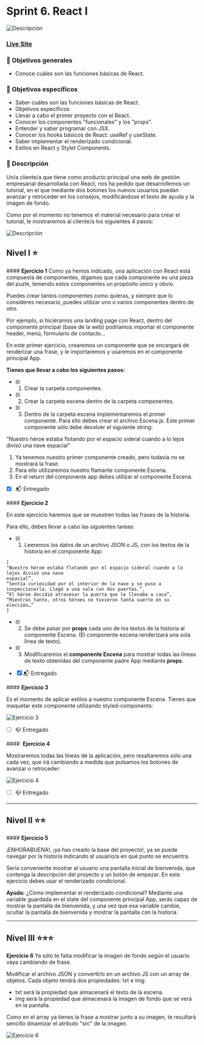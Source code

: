 # Sprint 6. React I

![Descripción](./src/assets/readme/screenshot.png)

### ****[Live Site]( https://react-sprint5.netlify.app/)****

### **🎯 Objetivos generales**

- Conoce cuáles son las funciones básicas de React.

### **🎯 Objetivos específicos**

- Saber cuáles son las funciones básicas de React.
- Objetivos específicos
- Llevar a cabo el primer proyecto con el React.
- Conocer los componentes "funcionales" y los "props".
- Entender y saber programar con JSX.
- Conocer los hooks básicos de React: useRef y useState.
- Saber implementar el renderizado condicional.
- Estilos en React y Stylet Components.

### **📌 Descripción**

Un/a cliente/a que tiene como producto principal una web de gestión empresarial desarrollada con React, nos ha pedido que desarrollemos un tutorial, en el que mediante dos botones los nuevos usuarios puedan avanzar y retroceder en los consejos, modificándose el texto de ayuda y la imagen de fondo.

Como por el momento no tenemos el material necesario para crear el tutorial, le mostraremos al cliente/a los siguientes 4 pasos:

![Descripción](./src/assets/images/1.jpg)

## ****Nivel I ⭐️****

#### **Ejercicio 1**
Como ya hemos indicado, una aplicación con React está compuesta de componentes, digamos que cada componente es una pieza del puzle, teniendo estos componentes un propósito único y obvio.

Puedes crear tantos componentes como quieras, y siempre que lo consideres necesario, puedes utilizar uno o varios componentes dentro de otro.

Por ejemplo, si hiciéramos una landing page con React, dentro del componente principal (base de la web) podríamos importar el componente header, menú, formulario de contacto…

En este primer ejercicio, crearemos un componente que se encargará de renderizar una frase, y le importaremos y usaremos en el componente principal App.

**Tienes que llevar a cabo los siguientes pasos:**

- [x] 1. Crear la carpeta componentes.
- [x] 2. Crear la carpeta escena dentro de la carpeta componentes.
- [x] 3. Dentro de la carpeta escena implementaremos el primer componente. Para ello debes crear el archivo Escena.js. Este primer componente sólo debe devolver el siguiente string:

“Nuestro héroe estaba flotando por el espacio sideral cuando a lo lejos divisó una nave espacial”

1. Ya tenemos nuestro primer componente creado, pero todavía no se mostrará la frase. 
2. Para ello utilizaremos nuestro flamante componente Escena. 
3. En el return del componente app debes utilizar el componente Escena.

 - [x] 📬 Entregado


#### **Ejercicio 2**

En este ejercicio haremos que se muestren todas las frases de la historia.

Para ello, debes llevar a cabo las siguientes tareas:

- [x] 1. Leeremos los datos de un archivo JSON o JS, con los textos de la historia en el componente App:

```
[
"Nuestro héroe estaba flotando por el espacio sideral cuando a lo lejos divisó una nave
espacial”,
“Sentía curiosidad por el interior de la nave y se puso a inspeccionarla. Llegó a una sala con dos puertas.”,
“El héroe decidió atravesar la puerta que le llevaba a casa”,
“Mientras tanto, otros héroes no tuvieron tanta suerte en su elección…”
]
```

- [x] 2. Se debe pasar por **props** cada uno de los textos de la historia al componente Escena. (El componente escena renderizará una sola línea de texto).

- [x] 3. Modificaremos el **componente Escena** para mostrar todas las líneas de texto obtenidas del componente padre App mediante **props**.

 - [x] 📬 Entregado



#### **Ejercicio 3**

Es el momento de aplicar estilos a nuestro componente Escena. Tienes que maquetar este componente utilizando styled-components:

![Ejercicio 3](./src/assets/readme/03.png)

 - [ ] 📪 Entregado


####  **Ejercicio 4**

Mostraremos todas las líneas de la aplicación, pero resaltaremos sólo una cada vez, que irá cambiando a medida que pulsamos los botones de avanzar o retroceder:

![Ejercicio 4](./src/assets/readme/04.png)

 - [ ] 📪  Entregado

***

## ****Nivel II ⭐️⭐️****

#### **Ejercicio 5**

¡ENHORABUENA!, ¡ya has creado la base del proyecto!, ya se puede navegar por la historia indicando al usuario/a en qué punto se encuentra.

Sería conveniente mostrar al usuario una pantalla inicial de bienvenida, que contenga la descripción del proyecto y un botón de empezar. En este ejercicio debes usar el renderizado condicional.

**Ayuda:** ¿Cómo implementar el renderizado condicional? Mediante una variable guardada en el state del componente principal App, serás capaz de mostrar la pantalla de bienvenida, y una vez que esa variable cambie, ocultar la pantalla de bienvenida y mostrar la pantalla con la historia.

***

## ****Nivel III ⭐️⭐️⭐️****


**Ejercicio 6**
Ya sólo te falta modificar la imagen de fondo según el usuario vaya cambiando de frase.

Modificar el archivo JSON y convertirlo en un archivo JS con un array de objetos. Cada objeto tendrá dos propiedades: txt e img:

- txt será la propiedad que almacenará el texto de la escena.
- img será la propiedad que almacenará la imagen de fondo que se verá en la pantalla.


Como en el array ya tienes la frase a mostrar junto a su imagen, te resultará sencillo dinamizar el atributo "src" de la imagen.

![Ejercicio 6](./src/assets/readme/06.png)